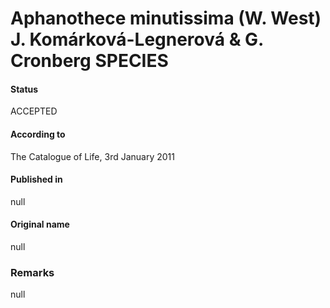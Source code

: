 # Aphanothece minutissima (W. West) J. Komárková-Legnerová & G. Cronberg SPECIES

#### Status
ACCEPTED

#### According to
The Catalogue of Life, 3rd January 2011

#### Published in
null

#### Original name
null

### Remarks
null
